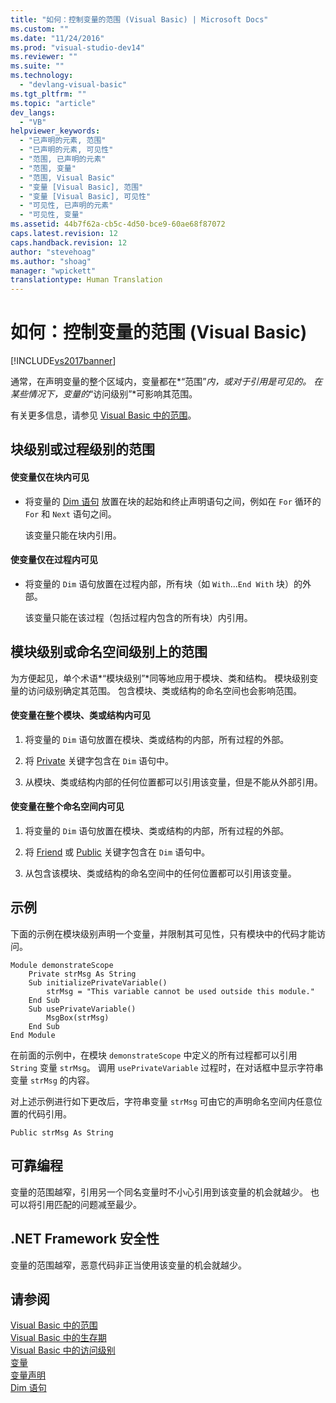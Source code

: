 ```yaml
---
title: "如何：控制变量的范围 (Visual Basic) | Microsoft Docs"
ms.custom: ""
ms.date: "11/24/2016"
ms.prod: "visual-studio-dev14"
ms.reviewer: ""
ms.suite: ""
ms.technology: 
  - "devlang-visual-basic"
ms.tgt_pltfrm: ""
ms.topic: "article"
dev_langs: 
  - "VB"
helpviewer_keywords: 
  - "已声明的元素, 范围"
  - "已声明的元素, 可见性"
  - "范围, 已声明的元素"
  - "范围, 变量"
  - "范围, Visual Basic"
  - "变量 [Visual Basic], 范围"
  - "变量 [Visual Basic], 可见性"
  - "可见性, 已声明的元素"
  - "可见性, 变量"
ms.assetid: 44b7f62a-cb5c-4d50-bce9-60ae68f87072
caps.latest.revision: 12
caps.handback.revision: 12
author: "stevehoag"
ms.author: "shoag"
manager: "wpickett"
translationtype: Human Translation
---
```

# 如何：控制变量的范围 (Visual Basic)
[!INCLUDE[vs2017banner](../../../../csharp/includes/vs2017banner.md)]

通常，在声明变量的整个区域内，变量都在*“范围”*内，或对于引用是可见的。  在某些情况下，变量的*“访问级别”*可影响其范围。  
  
 有关更多信息，请参见 [Visual Basic 中的范围](../../../../visual-basic/programming-guide/language-features/declared-elements/scope.md)。  
  
## 块级别或过程级别的范围  
  
#### 使变量仅在块内可见  
  
-   将变量的 [Dim 语句](../../../../visual-basic/language-reference/statements/dim-statement.md) 放置在块的起始和终止声明语句之间，例如在 `For` 循环的 `For` 和 `Next` 语句之间。  
  
     该变量只能在块内引用。  
  
#### 使变量仅在过程内可见  
  
-   将变量的 `Dim` 语句放置在过程内部，所有块（如 `With`...`End With` 块）的外部。  
  
     该变量只能在该过程（包括过程内包含的所有块）内引用。  
  
## 模块级别或命名空间级别上的范围  
 为方便起见，单个术语*“模块级别”*同等地应用于模块、类和结构。  模块级别变量的访问级别确定其范围。  包含模块、类或结构的命名空间也会影响范围。  
  
#### 使变量在整个模块、类或结构内可见  
  
1.  将变量的 `Dim` 语句放置在模块、类或结构的内部，所有过程的外部。  
  
2.  将 [Private](../../../../visual-basic/language-reference/modifiers/private.md) 关键字包含在 `Dim` 语句中。  
  
3.  从模块、类或结构内部的任何位置都可以引用该变量，但是不能从外部引用。  
  
#### 使变量在整个命名空间内可见  
  
1.  将变量的 `Dim` 语句放置在模块、类或结构的内部，所有过程的外部。  
  
2.  将 [Friend](../../../../visual-basic/language-reference/modifiers/friend.md) 或 [Public](../../../../visual-basic/language-reference/modifiers/public.md) 关键字包含在 `Dim` 语句中。  
  
3.  从包含该模块、类或结构的命名空间中的任何位置都可以引用该变量。  
  
## 示例  
 下面的示例在模块级别声明一个变量，并限制其可见性，只有模块中的代码才能访问。  
  
```  
Module demonstrateScope  
    Private strMsg As String  
    Sub initializePrivateVariable()  
        strMsg = "This variable cannot be used outside this module."  
    End Sub  
    Sub usePrivateVariable()  
        MsgBox(strMsg)  
    End Sub  
End Module  
```  
  
 在前面的示例中，在模块 `demonstrateScope` 中定义的所有过程都可以引用 `String` 变量 `strMsg`。  调用 `usePrivateVariable` 过程时，在对话框中显示字符串变量 `strMsg` 的内容。  
  
 对上述示例进行如下更改后，字符串变量 `strMsg` 可由它的声明命名空间内任意位置的代码引用。  
  
```  
Public strMsg As String  
```  
  
## 可靠编程  
 变量的范围越窄，引用另一个同名变量时不小心引用到该变量的机会就越少。  也可以将引用匹配的问题减至最少。  
  
## .NET Framework 安全性  
 变量的范围越窄，恶意代码非正当使用该变量的机会就越少。  
  
## 请参阅  
 [Visual Basic 中的范围](../../../../visual-basic/programming-guide/language-features/declared-elements/scope.md)   
 [Visual Basic 中的生存期](../../../../visual-basic/programming-guide/language-features/declared-elements/lifetime.md)   
 [Visual Basic 中的访问级别](../../../../visual-basic/programming-guide/language-features/declared-elements/access-levels.md)   
 [变量](../../../../visual-basic/programming-guide/language-features/variables/index.md)   
 [变量声明](../../../../visual-basic/programming-guide/language-features/variables/variable-declaration.md)   
 [Dim 语句](../../../../visual-basic/language-reference/statements/dim-statement.md)